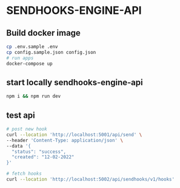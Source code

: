 # SENDHOOKS-ENGINE-API

## Build docker image

```sh
cp .env.sample .env
cp config.sample.json config.json
# run apps
docker-compose up
```

## start locally sendhooks-engine-api

```sh
npm i && npm run dev
```

## test api

```sh
# post new hook
curl --location 'http://localhost:5001/api/send' \
--header 'Content-Type: application/json' \
--data '{
  "status": "success",
  "created": "12-02-2022"
}'

# fetch hooks
curl --location 'http://localhost:5002/api/sendhooks/v1/hooks'
```
